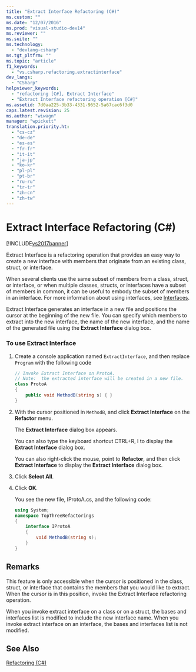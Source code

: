 ```yaml
---
title: "Extract Interface Refactoring (C#)"
ms.custom: ""
ms.date: "12/07/2016"
ms.prod: "visual-studio-dev14"
ms.reviewer: ""
ms.suite: ""
ms.technology: 
  - "devlang-csharp"
ms.tgt_pltfrm: ""
ms.topic: "article"
f1_keywords: 
  - "vs.csharp.refactoring.extractinterface"
dev_langs: 
  - "CSharp"
helpviewer_keywords: 
  - "refactoring [C#], Extract Interface"
  - "Extract Interface refactoring operation [C#]"
ms.assetid: 7d0aa225-3b33-4331-9652-5a67cac6f3d0
caps.latest.revision: 25
ms.author: "wiwagn"
manager: "wpickett"
translation.priority.ht: 
  - "cs-cz"
  - "de-de"
  - "es-es"
  - "fr-fr"
  - "it-it"
  - "ja-jp"
  - "ko-kr"
  - "pl-pl"
  - "pt-br"
  - "ru-ru"
  - "tr-tr"
  - "zh-cn"
  - "zh-tw"
---
```

# Extract Interface Refactoring (C#)
[!INCLUDE[vs2017banner](../code-quality/includes/vs2017banner.md)]

Extract Interface is a refactoring operation that provides an easy way to create a new interface with members that originate from an existing class, struct, or interface.  
  
 When several clients use the same subset of members from a class, struct, or interface, or when multiple classes, structs, or interfaces have a subset of members in common, it can be useful to embody the subset of members in an interface. For more information about using interfaces, see [Interfaces](../Topic/Interfaces%20\(C%23%20Programming%20Guide\).md).  
  
 Extract Interface generates an interface in a new file and positions the cursor at the beginning of the new file. You can specify which members to extract into the new interface, the name of the new interface, and the name of the generated file using the **Extract Interface** dialog box.  
  
### To use Extract Interface  
  
1.  Create a console application named `ExtractInterface`, and then replace `Program` with the following code  
  
    ```c#  
    // Invoke Extract Interface on ProtoA.  
    // Note:  the extracted interface will be created in a new file.  
    class ProtoA  
    {  
        public void MethodB(string s) { }  
    }  
    ```  
  
2.  With the cursor positioned in `MethodB`, and click **Extract Interface** on the **Refactor** menu.  
  
     The **Extract Interface** dialog box appears.  
  
     You can also type the keyboard shortcut CTRL+R, I to display the **Extract Interface** dialog box.  
  
     You can also right-click the mouse, point to **Refactor**, and then click **Extract Interface** to display the **Extract Interface** dialog box.  
  
3.  Click **Select All**.  
  
4.  Click **OK**.  
  
     You see the new file, IProtoA.cs, and the following code:  
  
    ```c#  
    using System;  
    namespace TopThreeRefactorings  
    {  
        interface IProtoA  
        {  
            void MethodB(string s);  
        }  
    }  
    ```  
  
## Remarks  
 This feature is only accessible when the cursor is positioned in the class, struct, or interface that contains the members that you would like to extract. When the cursor is in this position, invoke the Extract Interface refactoring operation.  
  
 When you invoke extract interface on a class or on a struct, the bases and interfaces list is modified to include the new interface name. When you invoke extract interface on an interface, the bases and interfaces list is not modified.  
  
## See Also  
 [Refactoring (C#)](../csharp-ide/refactoring--csharp-.md)